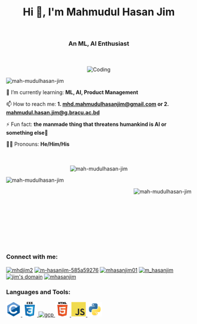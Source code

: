 
<h1 align="center">Hi 👋,  I'm   Mahmudul Hasan Jim</h1>
<br>


<h3 align="center">An ML, AI Enthusiast</h3>
<br>
<br>
<div align="center"><img align="center" alt="Coding" width="700" src="https://www.allc.dev/imagens/home.gif">
</div>

<p align="left"> <img src="https://komarev.com/ghpvc/?username=mah-mudulhasan-jim&label=Profile%20views&color=0e75b6&style=flat" alt="mah-mudulhasan-jim" /> </p> 
<!-- Profile view -->
<!-- <p align="left"> <a href="https://twitter.com/mhdjim2" target="blank"><img src="https://img.shields.io/twitter/follow/mhdjim2?logo=twitter&style=for-the-badge" alt="mhdjim2" /></a> </p> -->


🌱 I’m currently learning: **ML, AI, Product Management**

📫 How to reach me: **1. mhd.mahmudulhasanjim@gmail.com or 2. mahmudul.hasan.jim@g.bracu.ac.bd**

⚡ Fun fact: **the manmade thing that threatens humankind is AI or something else🤔**

🤦‍♂️ Pronouns: **He/Him/His**
<br><br>
<br>

<div align="center"><p><img align="center" src="https://github-readme-streak-stats.herokuapp.com/?user=mah-mudulhasan-jim&" alt="mah-mudulhasan-jim" /></p></div>

<div align="center"><p>&nbsp;<img align="left" src="https://github-readme-stats.vercel.app/api?username=mah-mudulhasan-jim&show_icons=true&locale=en" alt="mah-mudulhasan-jim" /></p>
<p><img align="right" src="https://github-readme-stats.vercel.app/api/top-langs?username=mah-mudulhasan-jim&show_icons=true&locale=en&layout=compact" alt="mah-mudulhasan-jim" /></p></div>
<br>
<br>
<br><br><br><br>
<br>
<br><br>

<div><h3 align="left">Connect with me:</h3></div>
<p align="left">
<a href="https://twitter.com/mhdjim2" target="blank"><img align="center" src="https://raw.githubusercontent.com/rahuldkjain/github-profile-readme-generator/master/src/images/icons/Social/twitter.svg" alt="mhdjim2" height="30" width="40" /></a>
<a href="https://linkedin.com/in/m-hasanjim-585a59276" target="blank"><img align="center" src="https://raw.githubusercontent.com/rahuldkjain/github-profile-readme-generator/master/src/images/icons/Social/linked-in-alt.svg" alt="m-hasanjim-585a59276" height="30" width="40" /></a>
<a href="https://fb.com/mhasanjim01" target="blank"><img align="center" src="https://raw.githubusercontent.com/rahuldkjain/github-profile-readme-generator/master/src/images/icons/Social/facebook.svg" alt="mhasanjim01" height="30" width="40" /></a>
<a href="https://instagram.com/m_hasanjim" target="blank"><img align="center" src="https://raw.githubusercontent.com/rahuldkjain/github-profile-readme-generator/master/src/images/icons/Social/instagram.svg" alt="m_hasanjim" height="30" width="40" /></a>
<a href="https://www.youtube.com/channel/UCCKyETs1ksDQXlQCF8HovdA" target="blank"><img align="center" src="https://raw.githubusercontent.com/rahuldkjain/github-profile-readme-generator/master/src/images/icons/Social/youtube.svg" alt="jim's domain" height="30" width="40" /></a>
<a href="https://www.leetcode.com/mhasanjim" target="blank"><img align="center" src="https://raw.githubusercontent.com/rahuldkjain/github-profile-readme-generator/master/src/images/icons/Social/leet-code.svg" alt="mhasanjim" height="30" width="40" /></a>
</p>

<h3 align="left">Languages and Tools:</h3>
<p align="left"> <a href="https://www.cprogramming.com/" target="_blank" rel="noreferrer"> <img src="https://raw.githubusercontent.com/devicons/devicon/master/icons/c/c-original.svg" alt="c" width="40" height="40"/> </a> <a href="https://www.w3schools.com/css/" target="_blank" rel="noreferrer"> <img src="https://raw.githubusercontent.com/devicons/devicon/master/icons/css3/css3-original-wordmark.svg" alt="css3" width="40" height="40"/> </a> <a href="https://cloud.google.com" target="_blank" rel="noreferrer"> <img src="https://www.vectorlogo.zone/logos/google_cloud/google_cloud-icon.svg" alt="gcp" width="40" height="40"/> </a> <a href="https://www.w3.org/html/" target="_blank" rel="noreferrer"> <img src="https://raw.githubusercontent.com/devicons/devicon/master/icons/html5/html5-original-wordmark.svg" alt="html5" width="40" height="40"/> </a> <a href="https://developer.mozilla.org/en-US/docs/Web/JavaScript" target="_blank" rel="noreferrer"> <img src="https://raw.githubusercontent.com/devicons/devicon/master/icons/javascript/javascript-original.svg" alt="javascript" width="40" height="40"/> </a> <a href="https://www.python.org" target="_blank" rel="noreferrer"> <img src="https://raw.githubusercontent.com/devicons/devicon/master/icons/python/python-original.svg" alt="python" width="40" height="40"/> </a> </p>


